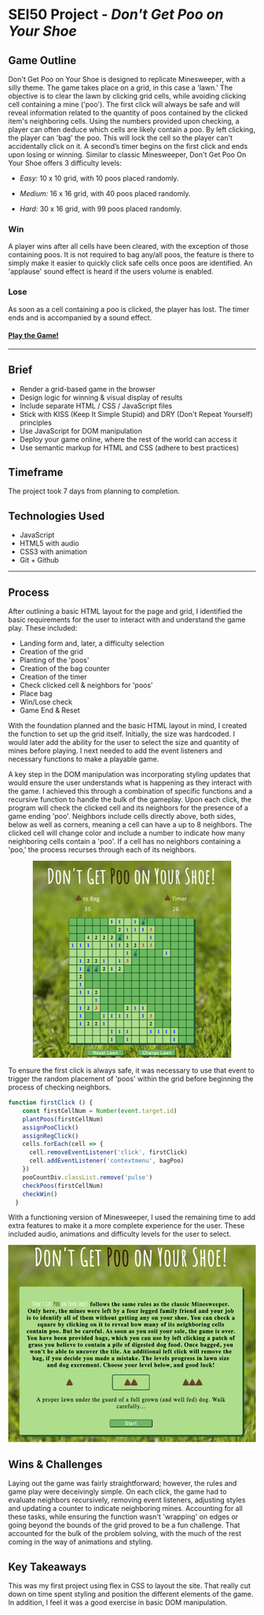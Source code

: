 # SEI50 Project - ***Don't Get Poo on Your Shoe***

## Game Outline
Don't Get Poo on Your Shoe is designed to replicate Minesweeper, with a silly theme. The game takes place on a grid, in this case a 'lawn.' The objective is to clear the lawn by clicking grid cells, while avoiding clicking cell containing a mine ('poo'). The first click will always be safe and will reveal information related to the quantity of poos contained by the clicked item's neighboring cells. Using the numbers provided upon checking, a player can often deduce which cells are likely contain a poo. By left clicking, the player can 'bag' the poo. This will lock the cell so the player can't accidentally click on it. A second’s timer begins on the first click and ends upon losing or winning. Similar to classic Minesweeper, Don't Get Poo On Your Shoe offers 3 difficulty levels:

* *Easy:* 10 x 10 grid, with 10 poos placed randomly.

* *Medium:* 16 x 16 grid, with 40 poos placed randomly.

* *Hard:* 30 x 16 grid, with 99 poos placed randomly.

### Win
 A player wins after all cells have been cleared, with the exception of those containing poos. It is not required to bag any/all poos, the feature is there to simply make it easier to quickly click safe cells once poos are identified. An 'applause' sound effect is heard if the users volume is enabled.

### Lose
As soon as a cell containing a poo is clicked, the player has lost. The timer ends and is accompanied by a sound effect.

#### [Play the Game!](https://dongra02.github.io/sei-project-1/)

***
## Brief
* Render a grid-based game in the browser
* Design logic for winning & visual display of results
* Include separate HTML / CSS / JavaScript files
* Stick with KISS (Keep It Simple Stupid) and DRY (Don't Repeat Yourself) principles
* Use JavaScript for DOM manipulation
* Deploy your game online, where the rest of the world can access it
* Use semantic markup for HTML and CSS (adhere to best practices)

## Timeframe
The project took 7 days from planning to completion.

## Technologies Used
* JavaScript
* HTML5 with audio
* CSS3 with animation
* Git + Github

***
## Process
After outlining a basic HTML layout for the page and grid, I identified the basic requirements for the user to interact with and understand the game play. These included:

* Landing form and, later, a difficulty selection
* Creation of the grid
* Planting of the 'poos'
* Creation of the bag counter
* Creation of the timer
* Check clicked cell & neighbors for 'poos'
* Place bag
* Win/Lose check
* Game End & Reset

With the foundation planned and the basic HTML layout in mind, I created the function to set up the grid itself. Initially, the size was hardcoded. I would later add the ability for the user to select the size and quantity of mines before playing. I next needed to add the event listeners and necessary functions to make a playable game. 

A key step in the DOM manipulation was incorporating styling updates that would ensure the user understands what is happening as they interact with the game. I achieved this through a combination of specific functions and a recursive function to handle the bulk of the gameplay. Upon each click, the program will check the clicked cell and its neighbors for the presence of a game ending 'poo'. Neighbors include cells directly above, both sides, below as well as corners, meaning a cell can have a up to 8 neighbors. The clicked cell will change color and include a number to indicate how many neighboring cells contain a 'poo'. If a cell has no neighbors containing a 'poo,' the process recurses through each of its neighbors.

<p align='center'>
<img src='./images/screenShot.jpg' height=400/>
</p>

To ensure the first click is always safe, it was necessary to use that event to trigger the random placement of 'poos' within the grid before beginning the process of checking neighbors.

``` javascript
function firstClick () {
    const firstCellNum = Number(event.target.id)
    plantPoos(firstCellNum)
    assignPooClick()
    assignRegClick()
    cells.forEach(cell => {
      cell.removeEventListener('click', firstClick)
      cell.addEventListener('contextmenu', bagPoo)
    })
    pooCountDiv.classList.remove('pulse')
    checkPoos(firstCellNum)
    checkWin()
  }
```

With a functioning version of Minesweeper, I used the remaining time to add extra features to make it a more complete experience for the user. These included audio, animations and difficulty levels for the user to select.

<p align='center'>
  <img src='./images/screenShot2.jpg' height=400>
</p>

## Wins & Challenges

Laying out the game was fairly straightforward; however, the rules and game play were deceivingly simple. On each click, the game had to evaluate neighbors recursively, removing event listeners, adjusting styles and updating a counter to indicate neighboring mines. Accounting for all these tasks, while ensuring the function wasn't 'wrapping' on edges or going beyond the bounds of the grid proved to be a fun challenge. That accounted for the bulk of the problem solving, with the much of the rest coming in the way of animations and styling.

## Key Takeaways

This was my first project using flex in CSS to layout the site. That really cut down on time spent styling and position the different elements of the game. In addition, I feel it was a good exercise in basic DOM manipulation.
